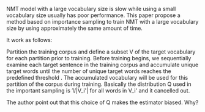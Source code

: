 NMT model with a large vocabulary size is slow while using a small vocabulary size usually has poor performance. This paper propose a method based on importance sampling to train NMT with a large vocabulary size by using approximately the same amount of time.

It work as follows:

Partition the training corpus and define a subset V of the target vocabulary for each partition prior to training. Before
training begins, we sequentially examine each target sentence in the training corpus and accumulate unique target words until the number of unique target words reaches the predefined threshold . The accumulated vocabulary will be used for this partition of the corpus during training. Basically the distribution Q used in the important sampling is 1/|V_i'| for all words in V_i' and it cancelled out.

The author point out that this choice of Q makes the estimator biased. Why?